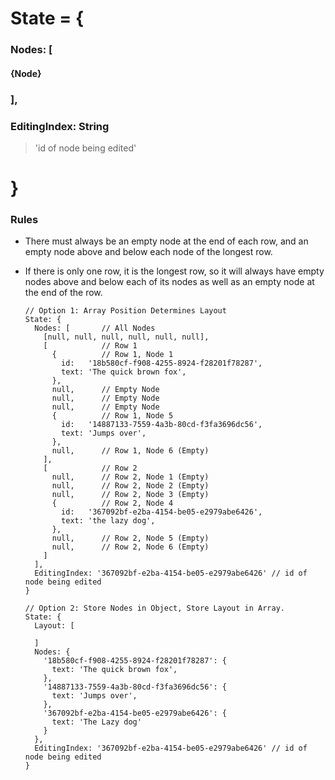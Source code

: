 # State = {

### Nodes: [

#### {Node}  

### ],

### EditingIndex: String
> 'id of node being edited'

# }

### Rules
- There must always be an empty node at the end of each row, and an empty node above and below each node of the longest row.
- If there is only one row, it is the longest row, so it will always have empty nodes above and below each of its nodes as well as an empty node at the end of the row.

      // Option 1: Array Position Determines Layout
      State: {
        Nodes: [       // All Nodes
          [null, null, null, null, null, null],
          [            // Row 1
            {          // Row 1, Node 1
              id:   '18b580cf-f908-4255-8924-f28201f78287',
              text: 'The quick brown fox',
            },
            null,      // Empty Node
            null,      // Empty Node
            null,      // Empty Node
            {          // Row 1, Node 5
              id:   '14887133-7559-4a3b-80cd-f3fa3696dc56',
              text: 'Jumps over',
            },
            null,      // Row 1, Node 6 (Empty)
          ],
          [            // Row 2
            null,      // Row 2, Node 1 (Empty)
            null,      // Row 2, Node 2 (Empty)
            null,      // Row 2, Node 3 (Empty)
            {          // Row 2, Node 4
              id:   '367092bf-e2ba-4154-be05-e2979abe6426',
              text: 'the lazy dog',
            },
            null,      // Row 2, Node 5 (Empty)
            null,      // Row 2, Node 6 (Empty)
          ]
        ],
        EditingIndex: '367092bf-e2ba-4154-be05-e2979abe6426' // id of node being edited
      }

      // Option 2: Store Nodes in Object, Store Layout in Array.
      State: {
        Layout: [

        ]
        Nodes: {
          '18b580cf-f908-4255-8924-f28201f78287': {
            text: 'The quick brown fox',
          },
          '14887133-7559-4a3b-80cd-f3fa3696dc56': {
            text: 'Jumps over',
          },
          '367092bf-e2ba-4154-be05-e2979abe6426': {
            text: 'The Lazy dog'
          }
        },
        EditingIndex: '367092bf-e2ba-4154-be05-e2979abe6426' // id of node being edited
      }
